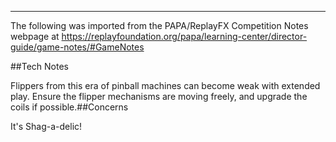 ***
The following was imported from the PAPA/ReplayFX Competition Notes webpage at https://replayfoundation.org/papa/learning-center/director-guide/game-notes/#GameNotes

##Tech Notes
            
Flippers from this era of pinball machines can become weak with extended play. Ensure the flipper mechanisms are moving freely, and upgrade the coils if possible.##Concerns
            
It's Shag-a-delic!